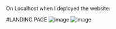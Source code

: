 On Localhost when I deployed the website:

#LANDING PAGE
![image](https://github.com/user-attachments/assets/eac306ab-d993-409e-86b1-04eb79ab1b79)
![image](https://github.com/user-attachments/assets/bc98cdd0-658f-4a05-80d5-e8298ec6eb0e)



